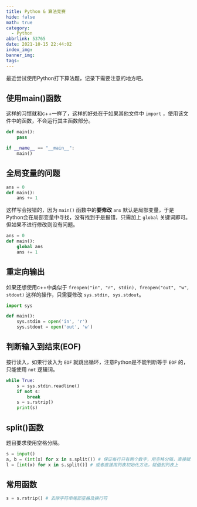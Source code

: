 ```yaml
---
title: Python & 算法竞赛
hide: false
math: true
category:
  - Python
abbrlink: 53765
date: 2021-10-15 22:44:02
index_img:
banner_img:
tags:
---
```


最近尝试使用Python打下算法题，记录下需要注意的地方吧。

## 使用main()函数

这样的习惯就和c++一样了，这样的好处在于如果其他文件中 `import` ，使用该文件中的函数，不会运行其主函数部分。

```python
def main():
	pass

if __name__ == "__main__":
    main()
```

## 全局变量的问题

```python
ans = 0
def main():
	ans += 1
```

这样写会报错的，因为 `main()` 函数中的**要修改** `ans` 默认是局部变量，于是Python会在局部变量中寻找，没有找到于是报错，只需加上 `global` 关键词即可。但如果不进行修改则没有问题。

```python
ans = 0
def main():
	global ans
	ans += 1
```

## 重定向输出

如果还想使用c++中类似于 `freopen("in", "r", stdin), freopen("out", "w", stdout)` 这样的操作，只需要修改 `sys.stdin, sys.stdout`。

```python
import sys

def main():
	sys.stdin = open('in', 'r')
	sys.stdout = open('out', 'w')
```

## 判断输入到结束(EOF)

按行读入，如果行读入为 `EOF` 就跳出循环，注意Python是不能判断等于 `EOF` 的，只能使用 `not` 逻辑词。

```python
while True:
	s = sys.stdin.readline()
	if not s:
		break
	s = s.rstrip()
	print(s)
```

## split()函数

题目要求使用空格分隔。

```python
s = input()
a, b = (int(x) for x in s.split()) # 保证每行只有两个数字，用空格分隔，直接赋值到a, b上
l = [int(x) for x in s.split()] # 或者直接用列表初始化方法，赋值到列表上
```

## 常用函数

```python
s = s.rstrip() # 去除字符串尾部空格及换行符
```
